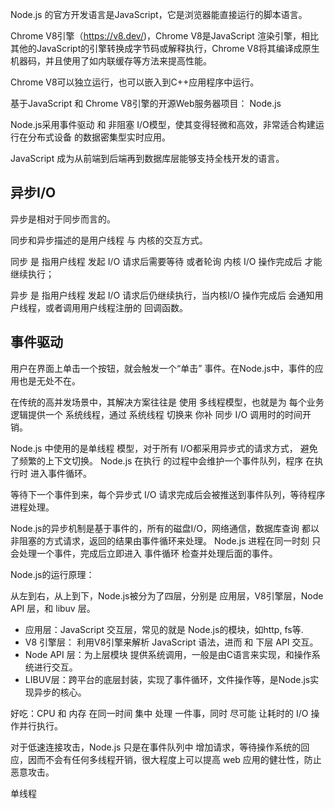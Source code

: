
Node.js 的官方开发语言是JavaScript，它是浏览器能直接运行的脚本语言。

Chrome V8引擎（https://v8.dev/)，Chrome V8是JavaScript 渲染引擎，相比其他的JavaScript的引擎转换成字节码或解释执行，Chrome V8将其编译成原生机器码，并且使用了如内联缓存等方法来提高性能。

Chrome V8可以独立运行，也可以嵌入到C++应用程序中运行。

基于JavaScript 和 Chrome V8引擎的开源Web服务器项目： Node.js

Node.js采用事件驱动 和 非阻塞 I/O模型，使其变得轻微和高效，非常适合构建运行在分布式设备 的数据密集型实时应用。

JavaScript 成为从前端到后端再到数据库层能够支持全栈开发的语言。

## 异步I/O

异步是相对于同步而言的。

同步和异步描述的是用户线程 与 内核的交互方式。

同步 是 指用户线程 发起 I/O 请求后需要等待 或者轮询 内核 I/O 操作完成后 才能继续执行；

异步 是 指用户线程 发起 I/O 请求后仍继续执行，当内核I/O 操作完成后  会通知用户线程，或者调用用户线程注册的 回调函数。

## 事件驱动

用户在界面上单击一个按钮，就会触发一个“单击” 事件。在Node.js中，事件的应用也是无处不在。

在传统的高并发场景中，其解决方案往往是 使用 多线程模型，也就是为 每个业务逻辑提供一个 系统线程，通过 系统线程 切换来 你补 同步 I/O 调用时的时间开销。

Node.js 中使用的是单线程 模型，对于所有 I/O都采用异步式的请求方式， 避免了频繁的上下文切换。 Node.js 在执行 的过程中会维护一个事件队列，程序 在执行时 进入事件循环。

等待下一个事件到来，每个异步式 I/O 请求完成后会被推送到事件队列，等待程序进程处理。

Node.js的异步机制是基于事件的，所有的磁盘I/O，网络通信，数据库查询 都以非阻塞的方式请求，返回的结果由事件循环来处理。 Node.js 进程在同一时刻 只会处理一个事件，完成后立即进入 事件循环 检查并处理后面的事件。

Node.js的运行原理：

从左到右，从上到下，Node.js被分为了四层，分别是 应用层，V8引擎层，Node API 层，和 libuv 层。

- 应用层：JavaScript 交互层，常见的就是 Node.js的模块，如http, fs等.
- V8 引擎层： 利用V8引擎来解析 JavaScript 语法，进而 和 下层 API 交互。
- Node API 层：为上层模块 提供系统调用，一般是由C语言来实现，和操作系统进行交互。
- LIBUV层：跨平台的底层封装，实现了事件循环，文件操作等，是Node.js实现异步的核心。

好吃：CPU 和 内存 在同一时间 集中 处理 一件事，同时 尽可能 让耗时的 I/O 操作并行执行。

对于低速连接攻击，Node.js 只是在事件队列中 增加请求，等待操作系统的回应，因而不会有任何多线程开销，很大程度上可以提高 web 应用的健壮性，防止恶意攻击。

单线程

	
